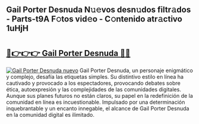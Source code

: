 ## Gail Porter Desnuda N𝚞𝚎vos desn𝚞dos filtr𝚊dos - Parts-t9A F𝚘tos vid𝚎o - C𝚘ntenido atr𝚊ctivo 1uHjH

# <h2><a href="http://mbb0z0.tromn.icu/?c=Gail+Porter+Desnuda">🔗👉👉👉 Gail Porter Desnuda 🔗🔗</a></h2>

[![Gail Porter Desnuda nuevo](https://i.imgur.com/pEAQMta.gif)](http://mbb0z0.tromn.icu/?c=Gail+Porter+Desnuda)
Gail Porter Desnuda, un personaje enigmático y complejo, desafía las etiquetas simples. Su distintivo estilo en línea ha cautivado y provocado a los espectadores, provocando debates sobre ética, autoexpresión y las complejidades de las comunidades digitales. Aunque sus planes futuros no están claros, su papel en la redefinición de la comunidad en línea es incuestionable. Impulsado por una determinación inquebrantable y un encanto innegable, el alcance de Gail Porter Desnuda en la comunidad digital es ilimitado.
